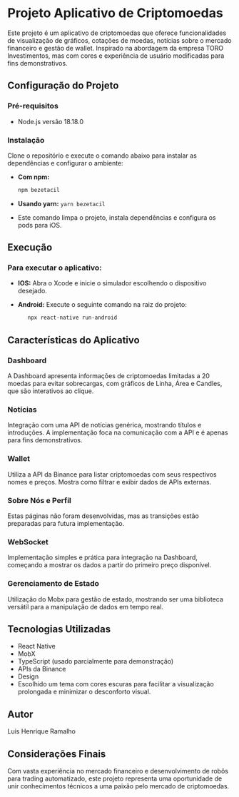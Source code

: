 # Projeto Aplicativo de Criptomoedas

Este projeto é um aplicativo de criptomoedas que oferece funcionalidades de visualização de gráficos, cotações de moedas, notícias sobre o mercado financeiro e gestão de wallet. Inspirado na abordagem da empresa TORO Investimentos, mas com cores e experiência de usuário modificadas para fins demonstrativos.

## Configuração do Projeto

### Pré-requisitos

- Node.js versão 18.18.0

### Instalação

Clone o repositório e execute o comando abaixo para instalar as dependências e configurar o ambiente:

- **Com npm:**

  ```bash
  npm bezetacil

  ```

- **Usando yarn:**
  `yarn bezetacil`

- Este comando limpa o projeto, instala dependências e configura os pods para iOS.

## Execução

### Para executar o aplicativo:

- **IOS:**
  Abra o Xcode e inicie o simulador escolhendo o dispositivo desejado.

- **Android:**
  Execute o seguinte comando na raiz do projeto:

  ```bash
     npx react-native run-android

  ```

## Características do Aplicativo

### Dashboard

A Dashboard apresenta informações de criptomoedas limitadas a 20 moedas para evitar sobrecargas, com gráficos de Linha, Área e Candles, que são interativos ao clique.

### Notícias

Integração com uma API de notícias genérica, mostrando títulos e introduções. A implementação foca na comunicação com a API e é apenas para fins demonstrativos.

### Wallet

Utiliza a API da Binance para listar criptomoedas com seus respectivos nomes e preços. Mostra como filtrar e exibir dados de APIs externas.

### Sobre Nós e Perfil

Estas páginas não foram desenvolvidas, mas as transições estão preparadas para futura implementação.

### WebSocket

Implementação simples e prática para integração na Dashboard, começando a mostrar os dados a partir do primeiro preço disponível.

### Gerenciamento de Estado

Utilização do Mobx para gestão de estado, mostrando ser uma biblioteca versátil para a manipulação de dados em tempo real.

## Tecnologias Utilizadas

- React Native
- MobX
- TypeScript (usado parcialmente para demonstração)
- APIs da Binance
- Design
- Escolhido um tema com cores escuras para facilitar a visualização prolongada e minimizar o desconforto visual.

## Autor

Luis Henrique Ramalho

## Considerações Finais

Com vasta experiência no mercado financeiro e desenvolvimento de robôs para trading automatizado, este projeto representa uma oportunidade de unir conhecimentos técnicos a uma paixão pelo mercado de criptomoedas.

